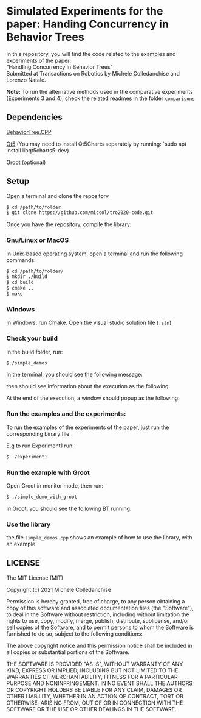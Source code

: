 # Simulated Experiments for the paper: Handing Concurrency in Behavior Trees

In this repository, you will find the code related to the examples and experiments of the paper: <br>
"Handling Concurrency in Behavior Trees" <br>
Submitted at Transactions on Robotics by Michele Colledanchise and Lorenzo Natale.

**Note:** To run the alternative methods used in the comparative experiments (Experiments 3 and 4), check the related readmes in the folder `comparisons`
## Dependencies

[BehaviorTree.CPP](https://github.com/BehaviorTree/BehaviorTree.CPP)

[Qt5](https://doc.qt.io/qt-5/gettingstarted.html)
(You may need to install Qt5Charts separately by running: `sudo apt install libqt5charts5-dev)


[Groot](https://github.com/BehaviorTree/Groot) (optional)



## Setup

Open a terminal and clone the repository

```bash
$ cd /path/to/folder
$ git clone https://github.com/miccol/tro2020-code.git
```

Once you have the repository, compile the library:

### Gnu/Linux or MacOS
In Unix-based operating system, open a terminal and run the following commands:
```bash
$ cd /path/to/folder/
$ mkdir ./build
$ cd build
$ cmake ..
$ make
```

### Windows
In Windows, run [Cmake](https://cmake.org/).
Open the visual studio solution file (`.sln`)

### Check your build

In the build folder, run:

```bash
$./simple_demos
```

In the terminal, you should see the following message:





 then should see information about the execution as the following:



At the end of the execution, a window should popup as the following:



### Run the examples and the experiments:

To run the examples of the experiments of the paper, just run the corresponding binary file.

E.g to run Experiment1 run:



```bash
$ ./experiment1
```



### Run the example with Groot

Open Groot in monitor mode, then run:

 

```bash
$ ./simple_demo_with_groot
```



In Groot, you should see the following BT running:



### Use the library

the file `simple_demos.cpp` shows an example of how to use the library, with an example



## LICENSE

The MIT License (MIT)

Copyright (c) 2021 Michele Colledanchise

Permission is hereby granted, free of charge, to any person obtaining a copy of this software and associated documentation files (the "Software"), to deal in the Software without restriction, including without limitation the rights to use, copy, modify, merge, publish, distribute, sublicense, and/or sell copies of the Software, and to permit persons to whom the Software is furnished to do so, subject to the following conditions:

The above copyright notice and this permission notice shall be included in all copies or substantial portions of the Software.

THE SOFTWARE IS PROVIDED "AS IS", WITHOUT WARRANTY OF ANY KIND, EXPRESS OR IMPLIED, INCLUDING BUT NOT LIMITED TO THE WARRANTIES OF MERCHANTABILITY, FITNESS FOR A PARTICULAR PURPOSE AND NONINFRINGEMENT. IN NO EVENT SHALL THE AUTHORS OR COPYRIGHT HOLDERS BE LIABLE FOR ANY CLAIM, DAMAGES OR OTHER LIABILITY, WHETHER IN AN ACTION OF CONTRACT, TORT OR OTHERWISE, ARISING FROM, OUT OF OR IN CONNECTION WITH THE SOFTWARE OR THE USE OR OTHER DEALINGS IN THE SOFTWARE.
